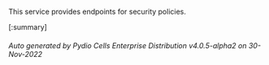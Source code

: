 






This service provides endpoints for security policies.

[:summary]

###### Auto generated by Pydio Cells Enterprise Distribution v4.0.5-alpha2 on 30-Nov-2022
